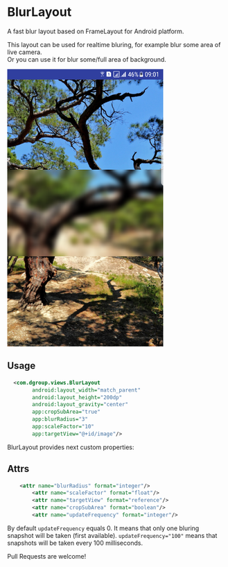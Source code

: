 # BlurLayout
A fast blur layout based on FrameLayout for Android platform.

This layout can be used for realtime bluring, for example blur some area of live camera. <br/>
Or you can use it for blur some/full area of background.

![BlurLayout](https://raw.githubusercontent.com/dpproduction/BlurLayout/master/screen.png)

Usage
-----
```xml
  <com.dgroup.views.BlurLayout
        android:layout_width="match_parent"
        android:layout_height="200dp"
        android:layout_gravity="center"
        app:cropSubArea="true"
        app:blurRadius="3"
        app:scaleFactor="10"
        app:targetView="@+id/image"/>
```

BlurLayout provides next custom properties:

Attrs
-----
```xml
  	<attr name="blurRadius" format="integer"/>
        <attr name="scaleFactor" format="float"/>
        <attr name="targetView" format="reference"/>
        <attr name="cropSubArea" format="boolean"/>
        <attr name="updateFrequency" format="integer"/>
```

By default `updateFrequency` equals 0. It means that only one bluring snapshot will be taken (first available).
`updateFrequency="100"` means that snapshots will be taken every 100 milliseconds.

Pull Requests are welcome!
